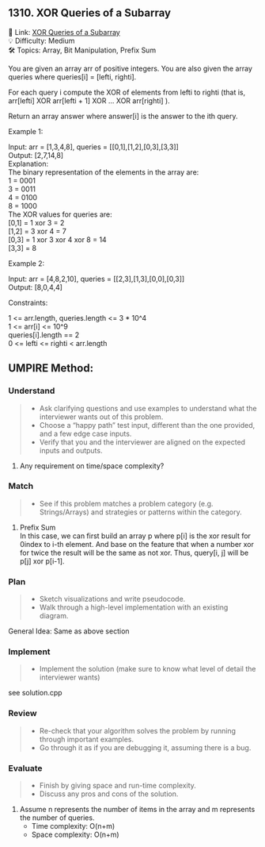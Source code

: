 ## 1310. XOR Queries of a Subarray
🔗 Link: [XOR Queries of a Subarray](https://leetcode.com/problems/xor-queries-of-a-subarray/description/?envType=daily-question&envId=2024-09-13)  
💡 Difficulty: Medium  
🛠️ Topics: Array, Bit Manipulation, Prefix Sum  

You are given an array arr of positive integers. You are also given the array queries where queries[i] = [lefti, righti].

For each query i compute the XOR of elements from lefti to righti (that is, arr[lefti] XOR arr[lefti + 1] XOR ... XOR arr[righti] ).

Return an array answer where answer[i] is the answer to the ith query.

 

Example 1:

Input: arr = [1,3,4,8], queries = [[0,1],[1,2],[0,3],[3,3]]  
Output: [2,7,14,8]   
Explanation:   
The binary representation of the elements in the array are:  
1 = 0001  
3 = 0011  
4 = 0100   
8 = 1000   
The XOR values for queries are:  
[0,1] = 1 xor 3 = 2   
[1,2] = 3 xor 4 = 7   
[0,3] = 1 xor 3 xor 4 xor 8 = 14   
[3,3] = 8  

Example 2:  

Input: arr = [4,8,2,10], queries = [[2,3],[1,3],[0,0],[0,3]]  
Output: [8,0,4,4]  
 

Constraints:

1 <= arr.length, queries.length <= 3 * 10^4  
1 <= arr[i] <= 10^9  
queries[i].length == 2  
0 <= lefti <= righti < arr.length  

## UMPIRE Method:

### Understand
> - Ask clarifying questions and use examples to understand what the interviewer wants out of this problem.
> - Choose a “happy path” test input, different than the one provided, and a few edge case inputs.
> - Verify that you and the interviewer are aligned on the expected inputs and outputs.
1. Any requirement on time/space complexity?
### Match
> - See if this problem matches a problem category (e.g. Strings/Arrays) and strategies or patterns within the category.
1. Prefix Sum  
   In this case, we can first build an array p where p[i] is the xor result for 0index to i-th element. And base on the feature that when a number xor
   for twice the result will be the same as not xor. Thus, query[i, j] will be p[j] xor p[i-1]. 
### Plan
> - Sketch visualizations and write pseudocode.
> - Walk through a high-level implementation with an existing diagram.

General Idea: Same as above section

### Implement
> - Implement the solution (make sure to know what level of detail the interviewer wants)  

see solution.cpp
### Review
> - Re-check that your algorithm solves the problem by running through important examples.
> - Go through it as if you are debugging it, assuming there is a bug.
### Evaluate
> - Finish by giving space and run-time complexity.
> - Discuss any pros and cons of the solution.
1. Assume n represents the number of items in the array and m represents the number of queries.
   - Time complexity: O(n+m)
   - Space complexity: O(n+m)

